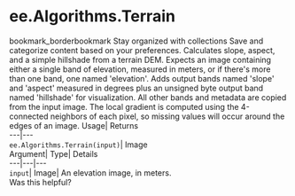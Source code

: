  
#  ee.Algorithms.Terrain 
bookmark_borderbookmark Stay organized with collections  Save and categorize content based on your preferences.
Calculates slope, aspect, and a simple hillshade from a terrain DEM. 
Expects an image containing either a single band of elevation, measured in meters, or if there's more than one band, one named 'elevation'. Adds output bands named 'slope' and 'aspect' measured in degrees plus an unsigned byte output band named 'hillshade' for visualization. All other bands and metadata are copied from the input image. The local gradient is computed using the 4-connected neighbors of each pixel, so missing values will occur around the edges of an image.
Usage| Returns  
---|---  
`ee.Algorithms.Terrain(input)`| Image  
Argument| Type| Details  
---|---|---  
`input`| Image| An elevation image, in meters.  
Was this helpful?
